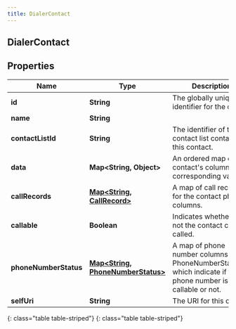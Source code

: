 ```yaml
---
title: DialerContact
---
```

## DialerContact


## Properties

| Name | Type | Description | Notes |
| ------------ | ------------- | ------------- | ------------- |
| **id** | **String** | The globally unique identifier for the object. |  [optional] |
| **name** | **String** |  |  [optional] |
| **contactListId** | **String** | The identifier of the contact list containing this contact. |  |
| **data** | **Map&lt;String, Object&gt;** | An ordered map of the contact&#39;s columns and corresponding values. |  |
| **callRecords** | [**Map&lt;String, CallRecord&gt;**](CallRecord.html) | A map of call records for the contact phone columns. |  [optional] |
| **callable** | **Boolean** | Indicates whether or not the contact can be called. |  [optional] |
| **phoneNumberStatus** | [**Map&lt;String, PhoneNumberStatus&gt;**](PhoneNumberStatus.html) | A map of phone number columns to PhoneNumberStatuses, which indicate if the phone number is callable or not. |  [optional] |
| **selfUri** | **String** | The URI for this object |  [optional] |
{: class="table table-striped"}
{: class="table table-striped"}


